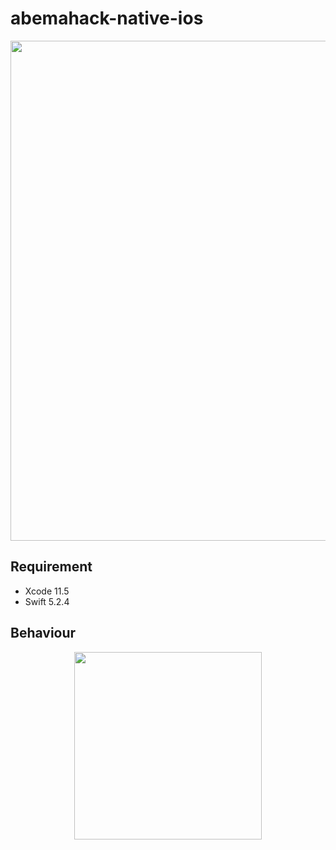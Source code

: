 # abemahack-native-ios

<p align="center">
	<img src="https://github.com/CyberAgentHack/abemahack-native-201909-ios/blob/master/Assets/logo.png" width="800">
</p>

## Requirement

- Xcode 11.5
- Swift 5.2.4

## Behaviour

<p align="center">
	<img src = "https://github.com/CyberAgentHack/abemahack-native-201909-ios/blob/master/Assets/feed_sample.gif" width = "300">
</p>
